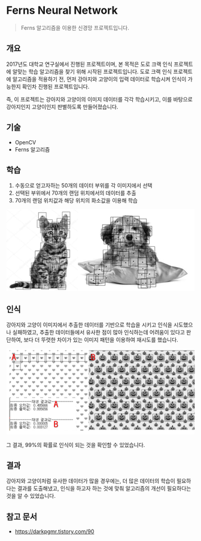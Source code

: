 # Ferns Neural Network

> Ferns 알고리즘을 이용한 신경망 프로젝트입니다.

## 개요

2017년도 대학교 연구실에서 진행된 프로젝트이며, 본 목적은 도로 크랙 인식 프로젝트에 알맞는 학습 알고리즘을 찾기 위해 시작된 프로젝트입니다. 도로 크랙 인식 프로젝트에 알고리즘을 적용하기 전, 먼저 강아지와 고양이의 입력 데이터로 학습시켜 인식이 가능한지 확인차 진행된 프로젝트입니다.

즉, 이 프로젝트는 강아지와 고양이의 이미지 데이터를 각각 학습시키고, 이를 바탕으로 강아지인지 고양이인지 판별하도록 만들어졌습니다.

## 기술

- OpenCV
- Ferns 알고리즘

## 학습

1. 수동으로 얻고자하는 50개의 데이터 부위를 각 이미지에서 선택
2. 선택된 부위에서 70개의 랜덤 위치에서의 데이터를 추출
3. 70개의 랜덤 위치값과 해당 위치의 화소값을 이용해 학습

![](/docs/images/patch.png)

## 인식

강아지와 고양이 이미지에서 추출한 데이터를 기반으로 학습을 시키고 인식을 시도했으나 실패하였고, 추출한 데이터들에서 유사한 점이 많아 인식하는데 어려움이 있다고 판단하여, 보다 더 뚜렷한 차이가 있는 이미지 패턴을 이용하여 재시도를 했습니다.

![](/docs/images/pattern.png)

그 결과, 99%의 확률로 인식이 되는 것을 확인할 수 있었습니다. 

## 결과

강아지와 고양이처럼 유사한 데이터가 많을 경우에는, 더 많은 데이터의 학습이 필요하다는 결과를 도출해냈고, 인식을 하고자 하는 것에 맞춰 알고리즘의 개선이 필요하다는 것을 알 수 있었습니다.

## 참고 문서

- https://darkpgmr.tistory.com/90